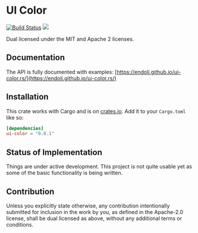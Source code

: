 # UI Color

[![Build Status](https://travis-ci.org/endoli/ui-color.rs.svg?branch=master)](https://travis-ci.org/endoli/ui-color.rs)
[![](http://meritbadge.herokuapp.com/ui-color)](https://crates.io/crates/ui-color)

Dual licensed under the MIT and Apache 2 licenses.

## Documentation

The API is fully documented with examples:
[https://endoli.github.io/ui-color.rs/](https://endoli.github.io/ui-color.rs/)

## Installation

This crate works with Cargo and is on
[crates.io](https://crates.io/crates/ui-color).
Add it to your `Cargo.toml` like so:

```toml
[dependencies]
ui-color = "0.0.1"
```

## Status of Implementation

Things are under active development. This project is not quite
usable yet as some of the basic functionality is being written.

## Contribution

Unless you explicitly state otherwise, any contribution
intentionally submitted for inclusion in the work by you,
as defined in the Apache-2.0 license, shall be dual licensed
as above, without any additional terms or conditions.
